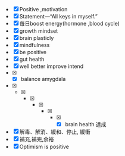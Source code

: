 - [x] Positive  ,motivation
- [x] Statement—“All keys in myself.”  
- [x] 毎日boost energy(hormone ,blood cycle)
- [x] growth mindset
- [x] brain plasticly
- [x] mindfulness
- [x] be positive 
- [x] gut health
- [x] well better  improve  intend  
- [x] - [x] balance  amygdala  
- [x] - [x] - [x] - [x] - [x] - [x] - [x] brain health 達成
- [x] 解毒、解消、緩和、停止, 緩衝
- [x] 補充,補完,余裕
- [x] Optimism is positive